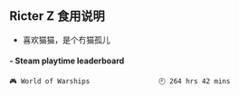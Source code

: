 ## Ricter Z 食用说明
- 喜欢猫猫，是个冇猫孤儿

<!-- steam-box start -->
#### - Steam playtime leaderboard
```text
🎮 World of Warships                 🕘 264 hrs 42 mins
```
<!-- Powered by https://github.com/YouEclipse/steam-box . -->
<!-- steam-box end -->
